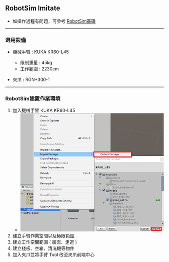 ## RobotSim Imitate

- 如操作過程有問題，可參考 [RobotSim基礎](https://yazelin.github.io/usc2019-RobotSim/zh-tw/1RobotSimBasic.html)

---
### 選用設備

- 機械手臂 : KUKA KR60-L45
	- 限制重量 : 45kg
	- 工作範圍 : 2230cm
	
- 夾爪 : RGN+300-1

---
### RobotSim建置作業環境

1. 加入機械手臂 KUKA KR60-L45
	- ![enter image description here](./image/RobotSim_Import_Model.png)
2. 建立手臂作業空間以及極限範圍
3. 建立工作空間範圍 ( 牆面、走道 )
4. 建立棧板、空箱、清洗機等物件
5. 加入夾爪並將手臂 Tool 改至夾爪前端中心
<!--stackedit_data:
eyJoaXN0b3J5IjpbODE0NzAyMTE0LC0xNDAxODM4MDI0LDE0Mz
gyNDU3MTMsMTQ3NzM3NDk2OCwtNjk3MzczMDg0LC0xNDYxNTE3
MjM3LDE4NzYxODU5MDQsNTg0NzcyNTUzLDU4ODQ5Nzc0MywtMT
Y3OTk0NzMyNiwzMDA2Nzg4NTMsMjg0ODg1NDE0LC0xMDk0MzYx
MTc2LC0xNzU3OTM0OTk1LDc0NTk5ODA1NSwxMTA1OTc0OF19
-->